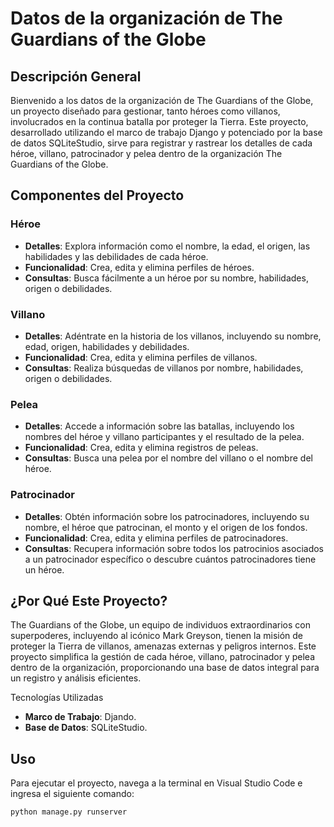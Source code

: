 #  Datos de la organización de The Guardians of the Globe

## Descripción General

Bienvenido a los datos de la organización de The Guardians of the Globe, un proyecto diseñado para gestionar, tanto héroes como villanos, involucrados en la continua batalla por proteger la Tierra. Este proyecto, desarrollado utilizando el marco de trabajo Django y potenciado por la base de datos SQLiteStudio, sirve para registrar y rastrear los detalles de cada héroe, villano, patrocinador y pelea dentro de la organización The Guardians of the Globe.

## Componentes del Proyecto

### Héroe

- **Detalles**: Explora información como el nombre, la edad, el origen, las habilidades y las debilidades de cada héroe.
- **Funcionalidad**: Crea, edita y elimina perfiles de héroes.
- **Consultas**: Busca fácilmente a un héroe por su nombre, habilidades, origen o debilidades.

### Villano

- **Detalles**: Adéntrate en la historia de los villanos, incluyendo su nombre, edad, origen, habilidades y debilidades.
- **Funcionalidad**: Crea, edita y elimina perfiles de villanos.
- **Consultas**: Realiza búsquedas de villanos por nombre, habilidades, origen o debilidades.

### Pelea

- **Detalles**: Accede a información sobre las batallas, incluyendo los nombres del héroe y villano participantes y el resultado de la pelea.
- **Funcionalidad**: Crea, edita y elimina registros de peleas.
- **Consultas**: Busca una pelea por el nombre del villano o el nombre del héroe.

### Patrocinador

- **Detalles**: Obtén información sobre los patrocinadores, incluyendo su nombre, el héroe que patrocinan, el monto y el origen de los fondos.
- **Funcionalidad**: Crea, edita y elimina perfiles de patrocinadores.
- **Consultas**: Recupera información sobre todos los patrocinios asociados a un patrocinador específico o descubre cuántos patrocinadores tiene un héroe.

## ¿Por Qué Este Proyecto?

The Guardians of the Globe, un equipo de individuos extraordinarios con superpoderes, incluyendo al icónico Mark Greyson, tienen la misión de proteger la Tierra de villanos, amenazas externas y peligros internos. Este proyecto simplifica la gestión de cada héroe, villano, patrocinador y pelea dentro de la organización, proporcionando una base de datos integral para un registro y análisis eficientes.

Tecnologías Utilizadas

- **Marco de Trabajo**: Djando.
- **Base de Datos**: SQLiteStudio.

## Uso

Para ejecutar el proyecto, navega a la terminal en Visual Studio Code e ingresa el siguiente comando:

```bash
python manage.py runserver
